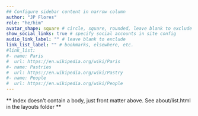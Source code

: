 ```yaml
---
## Configure sidebar content in narrow column
author: "JP Flores"
role: "he/him"
avatar_shape: square # circle, square, rounded, leave blank to exclude
show_social_links: true # specify social accounts in site config
audio_link_label: "" # leave blank to exclude
link_list_label: "" # bookmarks, elsewhere, etc.
#link_list:
#- name: Paris
#  url: https://en.wikipedia.org/wiki/Paris
#- name: Pastries
#  url: https://en.wikipedia.org/wiki/Pastry
#- name: People
#  url: https://en.wikipedia.org/wiki/People
---
```


** index doesn't contain a body, just front matter above.
See about/list.html in the layouts folder **